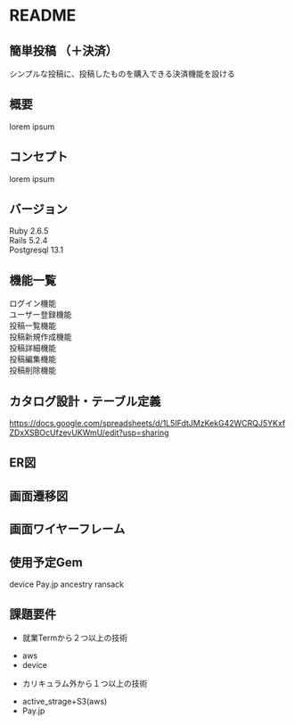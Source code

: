 # README

## 簡単投稿 （＋決済）

シンプルな投稿に、投稿したものを購入できる決済機能を設ける

## 概要
lorem ipsum

## コンセプト
lorem ipsum

## バージョン
Ruby 2.6.5  
Rails 5.2.4  
Postgresql 13.1  

## 機能一覧  
ログイン機能  
ユーザー登録機能  
投稿一覧機能  
投稿新規作成機能  
投稿詳細機能  
投稿編集機能  
投稿削除機能  

## カタログ設計・テーブル定義
https://docs.google.com/spreadsheets/d/1L5IFdtJMzKekG42WCRQJ5YKxfZDxXSBOcUfzevUKWmU/edit?usp=sharing

## ER図

## 画面遷移図

## 画面ワイヤーフレーム

## 使用予定Gem

device
Pay.jp
ancestry
ransack


## 課題要件
* 就業Termから２つ以上の技術  
- aws
- device
* カリキュラム外から１つ以上の技術  
- active_strage+S3(aws)
- Pay.jp
